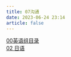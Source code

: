 ```yaml
---
title: 07沟通
date: 2023-06-24 23:14
article: false
---
```


[00英语组目录](../07Connect/01英语/00英语组目录)  
[02 日语](../07Connect/02日语/02%20日语)
